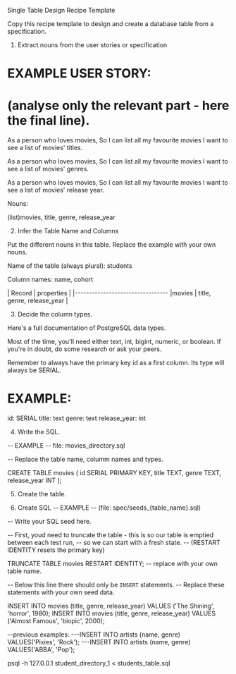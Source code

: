 Single Table Design Recipe Template

Copy this recipe template to design and create a database table from a specification.
1. Extract nouns from the user stories or specification

# EXAMPLE USER STORY:
# (analyse only the relevant part - here the final line).

As a person who loves movies,
So I can list all my favourite movies
I want to see a list of movies' titles.

As a person who loves movies,
So I can list all my favourite movies
I want to see a list of movies' genres.

As a person who loves movies,
So I can list all my favourite movies
I want to see a list of movies' release year.



Nouns:

(list)movies, title, genre, release_year

2. Infer the Table Name and Columns

Put the different nouns in this table. Replace the example with your own nouns.


Name of the table (always plural): students

Column names: name, cohort

| Record       | properties |
|---------------------------------
|movies    |   title, genre, release_year |

3. Decide the column types.

Here's a full documentation of PostgreSQL data types.

Most of the time, you'll need either text, int, bigint, numeric, or boolean. If you're in doubt, do some research or ask your peers.

Remember to always have the primary key id as a first column. Its type will always be SERIAL.

# EXAMPLE:

id: SERIAL
title: text
genre: text
release_year: int

4. Write the SQL.

-- EXAMPLE
-- file: movies_directory.sql

-- Replace the table name, columm names and types.

CREATE TABLE movies (
  id SERIAL PRIMARY KEY,
  title TEXT,
  genre TEXT,
  release_year INT
);

5. Create the table.


6. Create SQL
-- EXAMPLE
-- (file: spec/seeds_{table_name}.sql)

-- Write your SQL seed here. 

-- First, youd need to truncate the table - this is so our table is emptied between each test run,
-- so we can start with a fresh state.
-- (RESTART IDENTITY resets the primary key)

TRUNCATE TABLE movies RESTART IDENTITY; -- replace with your own table name.

-- Below this line there should only be `INSERT` statements.
-- Replace these statements with your own seed data.

INSERT INTO movies (title, genre, release_year) VALUES ('The Shining', 'horror', 1980);
INSERT INTO movies (title, genre, release_year) VALUES ('Almost Famous', 'biopic', 2000);

--previous examples:
---INSERT INTO artists (name, genre) VALUES('Pixies', 'Rock');
---INSERT INTO artists (name, genre) VALUES('ABBA', 'Pop');

psql -h 127.0.0.1 student_directory_1 < students_table.sql
